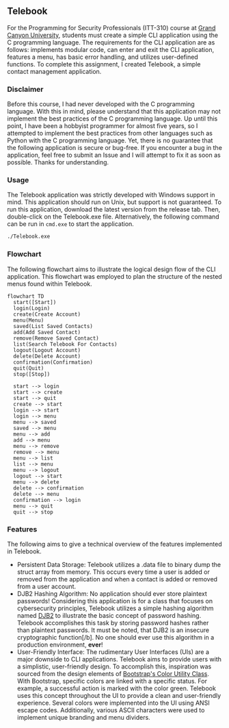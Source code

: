 ## Telebook
For the Programming for Security Professionals (ITT-310) course at [Grand Canyon University](https://gcu.edu), students must create a simple CLI application using the C programming language. The requirements for the CLI application are as follows: implements modular code, can enter and exit the CLI application, features a menu, has basic error handling, and utilizes user-defined functions. To complete this assignment, I created Telebook, a simple contact management application. 

### Disclaimer

Before this course, I had never developed with the C programming language. With this in mind, please understand that this application may not implement the best practices of the C programming language. Up until this point, I have been a hobbyist programmer for almost five years, so I attempted to implement the best practices from other languages such as Python with the C programming language. Yet, there is no guarantee that the following application is secure or bug-free. If you encounter a bug in the application, feel free to submit an Issue and I will attempt to fix it as soon as possible. Thanks for understanding. 

### Usage

The Telebook application was strictly developed with Windows support in mind. This application should run on Unix, but support is not guaranteed. To run this application, download the latest version from the release tab. Then, double-click on the Telebook.exe file. Alternatively, the following command can be run in `cmd.exe` to start the application. 
```sh
./Telebook.exe
```

### Flowchart

The following flowchart aims to illustrate the logical design flow of the CLI application. This flowchart was employed to plan the structure of the nested menus found within Telebook.

```mermaid
flowchart TD
  start([Start])
  login(Login)
  create(Create Account)
  menu(Menu)
  saved(List Saved Contacts)
  add(Add Saved Contact)
  remove(Remove Saved Contact)
  list(Search Telebook For Contacts)
  logout(Logout Account)
  delete(Delete Account)
  confirmation(Confirmation)
  quit(Quit)
  stop([Stop])

  start --> login
  start --> create
  start --> quit
  create --> start
  login --> start
  login --> menu
  menu --> saved
  saved --> menu
  menu --> add
  add --> menu
  menu --> remove
  remove --> menu
  menu --> list
  list --> menu
  menu --> logout
  logout --> start
  menu --> delete
  delete --> confirmation
  delete --> menu
  confirmation --> login
  menu --> quit
  quit --> stop
```

### Features

The following aims to give a technical overview of the features implemented in Telebook.  

- Persistent Data Storage: Telebook utilizes a .data file to binary dump the struct array from memory. This occurs every time a user is added or removed from the application and when a contact is added or removed from a user account.
- DJB2 Hashing Algorithm: No application should ever store plaintext passwords! Considering this application is for a class that focuses on cybersecurity principles, Telebook utilizes a simple hashing algorithm named [DJB2](http://www.cse.yorku.ca/~oz/hash.html) to illustrate the basic concept of password hashing. Telebook accomplishes this task by storing password hashes rather than plaintext passwords. It must be noted, that DJB2 is an insecure cryptographic function[/b]. No one should ever use this algorithm in a production environment, **ever**!
- User-Friendly Interface: The rudimentary User Interfaces (UIs) are a major downside to CLI applications. Telebook aims to provide users with a simplistic, user-friendly design. To accomplish this, inspiration was sourced from the design elements of [Bootstrap's Color Utility Class](https://getbootstrap.com/docs/5.3/utilities/colors/#colors). With Bootstrap, specific colors are linked with a specific status. For example, a successful action is marked with the color green. Telebook uses this concept throughout the UI to provide a clean and user-friendly experience. Several colors were implemented into the UI using ANSI escape codes. Additionally, various ASCII characters were used to implement unique branding and menu dividers.  
